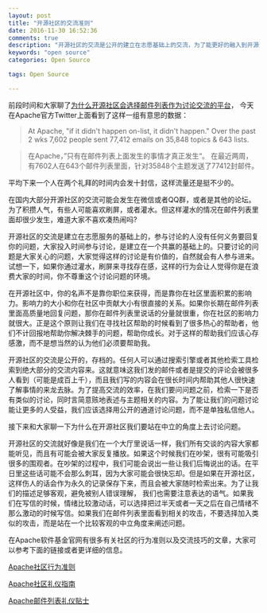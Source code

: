 ```yaml
---
layout: post
title: "开源社区的交流准则"
date: 2016-11-30 16:52:36
comments: true
description: "开源社区的交流是公开的建立在志愿基础上的交流，为了能更好的融入到开源社区，我们需要注意我们的日常行为。"
keywords: "open source"
categories: Open Source

tags: Open Source

---
```


前段时间和大家聊了[为什么开源社区会选择邮件列表作为讨论交流的平台](https://willemjiang.github.io/blog/2016/why-we-use-mailing-list/)， 今天在Apache官方Twitter上面看到了这样一组有意思的数据：

> At Apache, "if it didn't happen on-list, it didn't happen." Over the past 2 wks 7,602 people sent 77,412 emails on 35,848 topics & 643 lists.

> 在Apache，”只有在邮件列表上面发生的事情才真正发生“。 在最近两周，有7602人在643个邮件列表里面，针对35848个主题发送了77412封邮件。

平均下来一个人在两个礼拜的时间内会发十封信，这样流量还是挺不少的。

在国内大部分开源社区的交流可能会发生在微信或者QQ群，或者是其他的论坛。为了积攒人气，有些人可能喜欢刷屏，或者灌水。但这样灌水的情况在邮件列表里面却很少发生，难道大家不喜欢凑热闹吗?

开源社区的交流是建立在志愿服务的基础上的，参与讨论的人没有任何义务要回复你的问题，大家投入时间参与讨论，是建立在一个共赢的基础上的。只要讨论的问题是大家关心的问题，大家觉得这样的讨论是有价值的，自然就会有人参与进来。试想一下，如果你通过灌水，刷屏来寻找存在感，这样的行为会让人觉得你是在浪费大家的时间，你不尊重这个讨论问题的环境。

在开源社区中，你的名声不是靠你职位来获得，而是靠你在社区里面积累的影响力。影响力的大小和你在社区中贡献大小有很直接的关系。如果你长期在邮件列表里面高质量地回复问题，那你在邮件列表里说话的分量就很重，你在社区的影响力就很大。正是这个原则让我们在寻找社区帮助的时候看到了很多热心的帮助者，他们不计回报地帮助你解决棘手的问题，帮助你成长。对于这样的帮助我们应该心存感激，而不是想当然的认为他们必须要帮助我。

开源社区的交流是公开的，存档的。任何人可以通过搜索引擎或者其他检索工具检索到绝大部分的交流内容来。这就意味这我们发的邮件或者是提交的评论会被很多人看到（可能是成百上千），而且我们写的内容会在很长时间内帮助其他人很快速了解事情的来龙去脉。为了提高交流的效率，在我们要问问题之前，检索一下是否有类似的讨论，同时言简意赅地表述与主题相关的内容。为了能让我们的问题讨论能让更多的人受益，我们应该选择用公开的通道讨论问题，而不是单独私信他人。

接下来和大家聊一下为什么在开源社区我们要站在中立的角度上去讨论问题。

开源社区的交流就好像是我们在一个大厅里说话一样，我们所有交谈的内容大家都能听见，而且有可能会被大家反复播放。如果这个时候我们在吵架，很有可能吸引很多的围观者。在吵架的过程中，我们可能会说出一些让我们后悔说出的话。在平日里这些话可能不会那么刺耳，因为大家可能会很快忘却。但是如果在开源社区，这样伤人的话会作为永久的记录保存下来，而且会被大家随时检索出来。为了让我们的描述足够客观，避免被别人错误理解， 我们也需要注意表达的语气。如果我们在写信的时候，情绪比较激动话，可以选择把过半天或者一天之后在自己情绪不那么激动的时候写信。如果我们在邮件列表里面看到相关的攻击，不要选择加入类似的攻击，而是站在一个比较客观的中立角度来阐述问题。

在Apache软件基金官网有很多有关社区的行为准则以及交流技巧的文章，大家可以参考下面的链接或者更详细的信息。

[Apache社区行为准则](http://www.apache.org/foundation/policies/conduct.html)

[Apache社区礼仪指南](http://community.apache.org/contributors/etiquette)

[Apache邮件列表礼仪贴士](http://apache.org/dev/contrib-email-tips.html)


